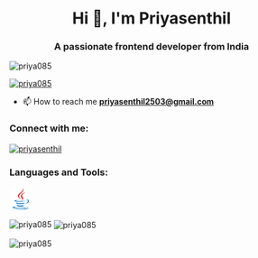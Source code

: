 <h1 align="center">Hi 👋, I'm Priyasenthil</h1>
<h3 align="center">A passionate frontend developer from India</h3>

<p align="left"> <img src="https://komarev.com/ghpvc/?username=priya085&label=Profile%20views&color=0e75b6&style=flat" alt="priya085" /> </p>

<p align="left"> <a href="https://github.com/ryo-ma/github-profile-trophy"><img src="https://github-profile-trophy.vercel.app/?username=priya085" alt="priya085" /></a> </p>

- 📫 How to reach me **priyasenthil2503@gmail.com**

<h3 align="left">Connect with me:</h3>
<p align="left">
<a href="https://linkedin.com/in/priyasenthil" target="blank"><img align="center" src="https://raw.githubusercontent.com/rahuldkjain/github-profile-readme-generator/master/src/images/icons/Social/linked-in-alt.svg" alt="priyasenthil" height="30" width="40" /></a>
</p>

<h3 align="left">Languages and Tools:</h3>
<p align="left"> <a href="https://www.java.com" target="_blank" rel="noreferrer"> <img src="https://raw.githubusercontent.com/devicons/devicon/master/icons/java/java-original.svg" alt="java" width="40" height="40"/> </a> </p>

<p><img align="left" src="https://github-readme-stats.vercel.app/api/top-langs?username=priya085&show_icons=true&locale=en&layout=compact" alt="priya085" /></p>

<p>&nbsp;<img align="center" src="https://github-readme-stats.vercel.app/api?username=priya085&show_icons=true&locale=en" alt="priya085" /></p>

<p><img align="center" src="https://github-readme-streak-stats.herokuapp.com/?user=priya085&" alt="priya085" /></p>

